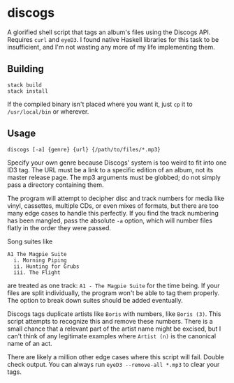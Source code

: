 # discogs

A glorified shell script that tags an album's files using the Discogs API. Requires `curl` and `eyeD3`. I found native Haskell libraries for this task to be insufficient, and I'm not wasting any more of my life implementing them.

## Building

    stack build
    stack install

If the compiled binary isn't placed where you want it, just `cp` it to `/usr/local/bin` or wherever.

## Usage

    discogs [-a] {genre} {url} {/path/to/files/*.mp3}

Specify your own genre because Discogs' system is too weird to fit into one ID3 tag. The URL must be a link to a specific edition of an album, not its master release page. The mp3 arguments must be globbed; do not simply pass a directory containing them.

The program will attempt to decipher disc and track numbers for media like vinyl, cassettes, multiple CDs, or even mixes of formats, but there are too many edge cases to handle this perfectly. If you find the track numbering has been mangled, pass the absolute `-a` option, which will number files flatly in the order they were passed.

Song suites like

    A1 The Magpie Suite
      i. Morning Piping
      ii. Hunting for Grubs
      iii. The Flight

are treated as one track: `A1 - The Magpie Suite` for the time being. If your files are split individually, the program won't be able to tag them properly. The option to break down suites should be added eventually.

Discogs tags duplicate artists like `Boris` with numbers, like `Boris (3)`. This script attempts to recognize this and remove these numbers. There is a small chance that a relevant part of the artist name might be excised, but I can't think of any legitimate examples where `Artist (n)` is the canonical name of an act.

There are likely a million other edge cases where this script will fail. Double check output. You can always run `eyeD3 --remove-all *.mp3` to clear your tags.
